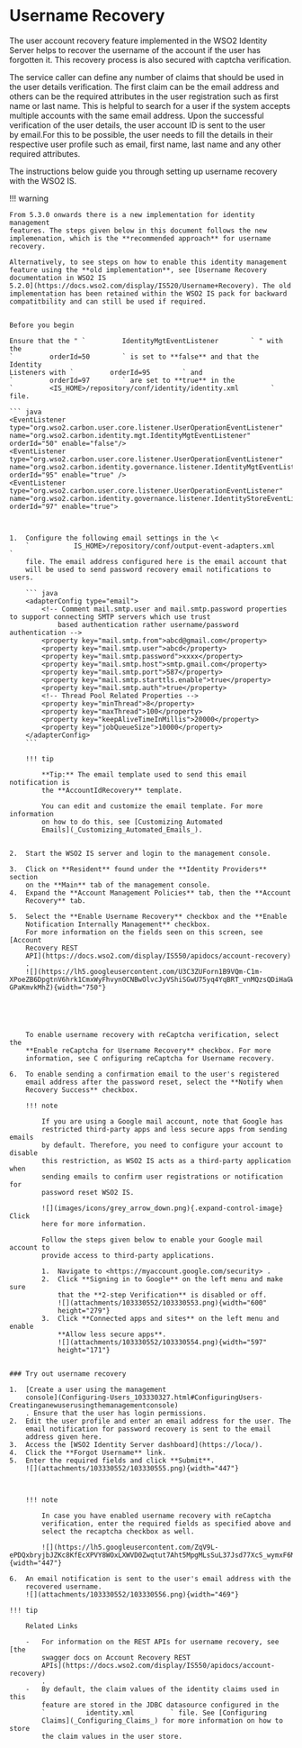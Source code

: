 # Username Recovery

The user account recovery feature implemented in the WSO2 Identity
Server helps to recover the username of the account if the user has
forgotten it. This recovery process is also secured with
captcha verification.

The service caller can define any number of claims that should be used
in the user details verification. The first claim can be the email
address and others can be the required attributes in the user
registration such as first name or last name. This is helpful to search
for a user if the system accepts multiple accounts with the same email
address. Upon the successful verification of the user details, the user
account ID is sent to the user by email.For this to be possible, the
user needs to fill the details in their respective user profile such as
email, first name, last name and any other required attributes.

The instructions below guide you through setting up username recovery
with the WSO2 IS.

!!! warning
    
    From 5.3.0 onwards there is a new implementation for identity management
    features. The steps given below in this document follows the new
    implemenation, which is the **recommended approach** for username
    recovery.
    
    Alternatively, to see steps on how to enable this identity management
    feature using the **old implementation**, see [Username Recovery
    documentation in WSO2 IS
    5.2.0](https://docs.wso2.com/display/IS520/Username+Recovery). The old
    implementation has been retained within the WSO2 IS pack for backward
    compatitbility and can still be used if required.
    
    
    Before you begin
    
    Ensure that the " `         IdentityMgtEventListener        ` " with the
    `         orderId=50        ` is set to **false** and that the Identity
    Listeners with `         orderId=95        ` and
    `         orderId=97        ` are set to **true** in the
    `         <IS_HOME>/repository/conf/identity/identity.xml        ` file.
    
    ``` java
    <EventListener type="org.wso2.carbon.user.core.listener.UserOperationEventListener" name="org.wso2.carbon.identity.mgt.IdentityMgtEventListener" orderId="50" enable="false"/>
    <EventListener type="org.wso2.carbon.user.core.listener.UserOperationEventListener" name="org.wso2.carbon.identity.governance.listener.IdentityMgtEventListener" orderId="95" enable="true" />
    <EventListener type="org.wso2.carbon.user.core.listener.UserOperationEventListener" name="org.wso2.carbon.identity.governance.listener.IdentityStoreEventListener" orderId="97" enable="true">
```


1.  Configure the following email settings in the \<
    `           IS_HOME>/repository/conf/output-event-adapters.xml          `
    file. The email address configured here is the email account that
    will be used to send password recovery email notifications to users.

    ``` java
    <adapterConfig type="email">
        <!-- Comment mail.smtp.user and mail.smtp.password properties to support connecting SMTP servers which use trust
            based authentication rather username/password authentication -->
        <property key="mail.smtp.from">abcd@gmail.com</property>
        <property key="mail.smtp.user">abcd</property>
        <property key="mail.smtp.password">xxxx</property>
        <property key="mail.smtp.host">smtp.gmail.com</property>
        <property key="mail.smtp.port">587</property>
        <property key="mail.smtp.starttls.enable">true</property>
        <property key="mail.smtp.auth">true</property>
        <!-- Thread Pool Related Properties -->
        <property key="minThread">8</property>
        <property key="maxThread">100</property>
        <property key="keepAliveTimeInMillis">20000</property>
        <property key="jobQueueSize">10000</property>
    </adapterConfig>
    ```

    !!! tip
    
        **Tip:** The email template used to send this email notification is
        the **AccountIdRecovery** template.
    
        You can edit and customize the email template. For more information
        on how to do this, see [Customizing Automated
        Emails](_Customizing_Automated_Emails_).
    

2.  Start the WSO2 IS server and login to the management console.

3.  Click on **Resident** found under the **Identity Providers** section
    on the **Main** tab of the management console.
4.  Expand the **Account Management Policies** tab, then the **Account
    Recovery** tab.

5.  Select the **Enable Username Recovery** checkbox and the **Enable
    Notification Internally Management** checkbox.  
    For more information on the fields seen on this screen, see [Account
    Recovery REST
    API](https://docs.wso2.com/display/IS550/apidocs/account-recovery)
    .  
    ![](https://lh5.googleusercontent.com/U3C3ZUForn1B9VQm-C1m-XPoeZB6DpgtnV6hrk1CmxWyFhvynOCNBwOlvcJyVShiSGwU75yq4YqBRT_vnMQzsQDiHaGW02N52IhvY2z3Dms8Uv0yFLJ3wNjiBS1ef-GPaKmvkMhZ){width="750"}

      

      

    To enable username recovery with reCaptcha verification, select the
    **Enable reCaptcha for Username Recovery** checkbox. For more
    information, see C onfiguring reCaptcha for Username recovery.

6.  To enable sending a confirmation email to the user's registered
    email address after the password reset, select the **Notify when
    Recovery Success** checkbox.

    !!! note
    
        If you are using a Google mail account, note that Google has
        restricted third-party apps and less secure apps from sending emails
        by default. Therefore, you need to configure your account to disable
        this restriction, as WSO2 IS acts as a third-party application when
        sending emails to confirm user registrations or notification for
        password reset WSO2 IS.
    
        ![](images/icons/grey_arrow_down.png){.expand-control-image} Click
        here for more information.
    
        Follow the steps given below to enable your Google mail account to
        provide access to third-party applications.
    
        1.  Navigate to <https://myaccount.google.com/security> .
        2.  Click **Signing in to Google** on the left menu and make sure
            that the **2-step Verification** is disabled or off.  
            ![](attachments/103330552/103330553.png){width="600"
            height="279"}
        3.  Click **Connected apps and sites** on the left menu and enable
            **Allow less secure apps**.  
            ![](attachments/103330552/103330554.png){width="597"
            height="171"}
    

### Try out username recovery

1.  [Create a user using the management
    console](Configuring-Users_103330327.html#ConfiguringUsers-Creatinganewuserusingthemanagementconsole)
    . Ensure that the user has login permissions.
2.  Edit the user profile and enter an email address for the user. The
    email notification for password recovery is sent to the email
    address given here.
3.  Access the [WSO2 Identity Server dashboard](https://loca/).
4.  Click the **Forgot Username** link.
5.  Enter the required fields and click **Submit**.  
    ![](attachments/103330552/103330555.png){width="447"}

      

    !!! note
    
        In case you have enabled username recovery with reCaptcha
        verification, enter the required fields as specified above and
        select the recaptcha checkbox as well.
    
        ![](https://lh5.googleusercontent.com/ZqV9L-ePDQxbryjbJZKc8KfEcXPVY8WOxLXWVD0Zwqtut7Aht5MpgMLsSuL37Jsd77XcS_wymxF6M6BLTpMmFZRqRNiuhsrVoq1tamLknSNUsvA2KIcNZO0H3BTrG7w9CzRoc8GW){width="447"}

6.  An email notification is sent to the user's email address with the
    recovered username.  
    ![](attachments/103330552/103330556.png){width="469"}

!!! tip
    
    Related Links
    
    -   For information on the REST APIs for username recovery, see [the
        swagger docs on Account Recovery REST
        APIs](https://docs.wso2.com/display/IS550/apidocs/account-recovery)
        .
    -   By default, the claim values of the identity claims used in this
        feature are stored in the JDBC datasource configured in the
        `          identity.xml         ` file. See [Configuring
        Claims](_Configuring_Claims_) for more information on how to store
        the claim values in the user store.
    

